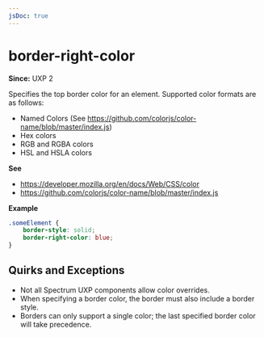 ```yaml
---
jsDoc: true
---
```

# border-right-color

**Since:** UXP 2

Specifies the top border color for an element. Supported color formats are as follows:

* Named Colors (See https://github.com/colorjs/color-name/blob/master/index.js)
* Hex colors
* RGB and RGBA colors
* HSL and HSLA colors

**See**

- https://developer.mozilla.org/en/docs/Web/CSS/color
- https://github.com/colorjs/color-name/blob/master/index.js

**Example**

```css
.someElement {
    border-style: solid;
    border-right-color: blue;
}
```

## Quirks and Exceptions

* Not all Spectrum UXP components allow color overrides.
* When specifying a border color, the border must also include a border style.
* Borders can only support a single color; the last specified border color will take precedence.